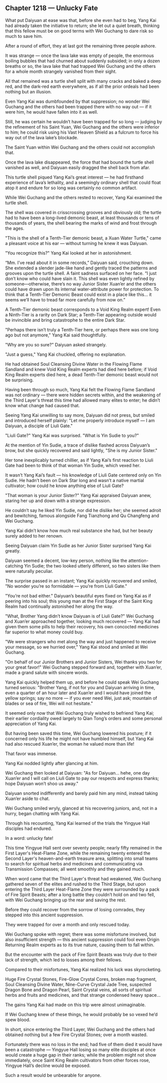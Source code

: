 ## Chapter 1218 — Unlucky Fate

What put Daiyuan at ease was that, before she even had to beg, Yang Kai had already taken the initiative to return; she let out a quiet breath, thinking that this fellow must be on good terms with Wei Guchang to dare risk so much to save him.

After a round of effort, they at last got the remaining three people ashore.

It was strange — once the lava lake was empty of people, the enormous boiling bubbles that had churned about suddenly subsided; in only a dozen breaths or so, the lava lake that had trapped Wei Guchang and the others for a whole month strangely vanished from their sight.

All that remained was a turtle shell split with many cracks and baked a deep red, and the dark-red earth everywhere, as if all the prior ordeals had been nothing but an illusion.

Even Yang Kai was dumbfounded by that suppression; no wonder Wei Guchang and the others had been trapped there with no way out — if it were him, he would have fallen into it as well.

Still, he was certain he wouldn’t have been trapped for so long — judging by the refinement of his Saint Yuan, Wei Guchang and the others were inferior to him; he could risk using his Vast Heaven Shield as a fulcrum to force his way out of the lava lake’s blockade.

The Saint Yuan within Wei Guchang and the others could not accomplish that.

Once the lava lake disappeared, the force that had bound the turtle shell vanished as well, and Daiyuan easily dragged the shell back from afar.

This turtle shell piqued Yang Kai’s great interest — he had firsthand experience of lava’s lethality, and a seemingly ordinary shell that could float atop it and endure for so long was certainly no common artifact.

While Wei Guchang and the others rested to recover, Yang Kai examined the turtle shell.

The shell was covered in crisscrossing grooves and obviously old; the turtle had to have been a long-lived demonic beast, at least thousands or tens of thousands of years, the shell bearing the marks of wind and frost through the ages.

"This is the shell of a Tenth-Tier demonic beast, a Xuan Water Turtle," came a pleasant voice at his ear — without turning he knew it was Daiyuan.

"You recognize this?" Yang Kai looked at her in astonishment.

“Mm. I’ve read about it in some records,” Daiyuan said, crouching down. She extended a slender jade-like hand and gently traced the patterns and grooves upon the turtle shell. A faint sadness surfaced on her face. “I just don’t know who could have slain it. This shell was even lightly refined by someone—otherwise, there’s no way Junior Sister Xuan’er and the others could have drawn upon its internal water-attribute power for protection. To think that a Tenth-Tier Demonic Beast could exist in a place like this… it seems we’ll have to tread far more carefully from now on.”

A Tenth-Tier demonic beast corresponds to a Void King Realm expert! Even a Ninth-Tier is a rarity on Dark Star; a Tenth-Tier appearing outside would be invincible and bring catastrophe to the entire Dark Star.

"Perhaps there isn’t truly a Tenth-Tier here, or perhaps there was one long ago but not anymore," Yang Kai said thoughtfully.

"Why are you so sure?" Daiyuan asked strangely.

"Just a guess," Yang Kai chuckled, offering no explanation.

He had obtained Soul Cleansing Divine Water in the Flowing Flame Sandland and knew Void King Realm experts had died here before; if Void King Realm experts died here, a dead Tenth-Tier demonic beast would not be surprising.

Having been through so much, Yang Kai felt the Flowing Flame Sandland was not ordinary — there were hidden secrets within, and the weakening of the Third Layer's threat this time had allowed many elites to enter; he didn’t know what change had caused that.

Seeing Yang Kai unwilling to say more, Daiyuan did not press, but smiled and introduced herself plainly: "Let me properly introduce myself — I am Daiyuan, a disciple of Liuli Gate."

"Liuli Gate?" Yang Kai was surprised. "What is Yin Sudie to you?"

At the mention of Yin Sudie, a trace of dislike flashed across Daiyuan’s brow, but she quickly recovered and said lightly, "She is my Junior Sister."

Her tone inexplicably turned chillier, as if Yang Kai’s first reaction to Liuli Gate had been to think of that woman Yin Sudie, which vexed her.

It wasn’t Yang Kai’s fault — his knowledge of Liuli Gate centered only on Yin Sudie. He hadn’t been on Dark Star long and wasn’t a native martial cultivator; how could he know anything else of Liuli Gate?

"That woman is your Junior Sister?" Yang Kai appraised Daiyuan anew, staring her up and down with a strange expression.

He couldn’t say he liked Yin Sudie, nor did he dislike her; she seemed adroit and bewitching, famous alongside Fang Tianzhong and Qu Changfeng and Wei Guchang.

Yang Kai didn’t know how much real substance she had, but her beauty surely added to her renown.

Seeing Daiyuan claim Yin Sudie as her Junior Sister surprised Yang Kai greatly.

Daiyuan seemed a decent, low-key person, nothing like the attention-catching Yin Sudie; the two looked utterly different, so two sisters like them were naturally peculiar.

The surprise passed in an instant; Yang Kai quickly recovered and smiled, "No wonder you’re so formidable — you’re from Liuli Gate."

"You’re not bad either." Daiyuan’s beautiful eyes fixed on Yang Kai as if peering into his soul; this young man at the First Stage of the Saint King Realm had continually astonished her along the way.

"What, Brother Yang didn’t know Daiyuan is of Liuli Gate?" Wei Guchang and Xuan’er approached together, looking much recovered — Yang Kai had given them some pills to help their recovery, his own concocted medicines far superior to what money could buy.

"We were strangers who met along the way and just happened to receive your message, so we hurried over," Yang Kai stood and smiled at Wei Guchang.

"On behalf of our Junior Brothers and Junior Sisters, Wei thanks you two for your great favor!" Wei Guchang stepped forward and, together with Xuan’er, made a grand salute with sincere words.

Yang Kai quickly helped them up, and before he could speak Wei Guchang turned serious: "Brother Yang, if not for you and Daiyuan arriving in time, even a quarter of an hour later and Xuan’er and I would have joined the yellow springs; say no more — if you ever need Wei, just ask; mountain of blades or sea of fire, Wei will not hesitate."

It seemed only now that Wei Guchang truly wished to befriend Yang Kai; their earlier cordiality owed largely to Qian Tong’s orders and some personal appreciation of Yang Kai.

But having been saved this time, Wei Guchang lowered his posture; if it concerned only his life he might not have humbled himself, but Yang Kai had also rescued Xuan’er, the woman he valued more than life!

That favor was immense.

Yang Kai nodded lightly after glancing at him.

Wei Guchang then looked at Daiyuan: "As for Daiyuan… hehe, one day Xuan’er and I will call on Liuli Gate to pay our respects and express thanks; hope Daiyuan won’t shoo us away."

Daiyuan snorted indifferently and barely paid him any mind, instead taking Xuan’er aside to chat.

Wei Guchang smiled wryly, glanced at his recovering juniors, and, not in a hurry, began chatting with Yang Kai.

Through his recounting, Yang Kai learned of the trials the Yingyue Hall disciples had endured.

In a word: unlucky fate!

This time Yingyue Hall sent over seventy people; nearly fifty remained in the First Layer's Heat-Flame Zone, while the remaining twenty entered the Second Layer's heaven-and-earth treasure area, splitting into small teams to search for spiritual herbs and medicines and communicating via Transmission Compasses; all went smoothly and they gained much.

When word came that the Third Layer's threat had weakened, Wei Guchang gathered seven of the elites and rushed to the Third Stage, but upon entering the Third Layer Heat-Flame Zone they were surrounded by a pack of Fire Spirit Beasts; after a long battle they couldn’t hold on and two fell, with Wei Guchang bringing up the rear and saving the rest.

Before they could recover from the sorrow of losing comrades, they stepped into this ancient suppression.

They were trapped for over a month and only rescued today.

Wei Guchang spoke with regret; there was some misfortune involved, but also insufficient strength — this ancient suppression could fool even Origin Returning Realm experts as to its true nature, causing them to fall within.

But the encounter with the pack of Fire Spirit Beasts was truly due to their lack of strength, which led to losses among their fellows.

Compared to their misfortunes, Yang Kai realized his luck was skyrocketing.

Huge Fire Crystal Stones, Fire-Glow Crystal Cores, broken map fragment, Soul Cleansing Divine Water, Nine-Curve Crystal Jade Tree, suspected Dragon Bone and Dragon Pearl, Saint Crystal veins, all sorts of spiritual herbs and fruits and medicines, and that strange condensed heavy space…

The gains Yang Kai had made on this trip were almost unimaginable.

If Wei Guchang knew of these things, he would probably be so vexed he’d spew blood.

In short, since entering the Third Layer, Wei Guchang and the others had obtained nothing but a few Fire Crystal Stones; over a month wasted.

Fortunately there was no loss in the end; had five of them died it would have been a catastrophe — Yingyue Hall losing so many elite disciples at once would create a huge gap in their ranks; while the problem might not show immediately, once Saint King Realm cultivators from other forces rose, Yingyue Hall’s decline would be exposed.

Such a result would be unbearable for anyone.